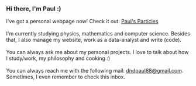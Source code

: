 ### Hi there, I'm Paul :)

I've got a personal webpage now! Check it out: [Paul's Particles](https://paulstapel.github.io)
\
\
I'm currently studying physics, mathematics and computer science. Besides that, I also manage my website, work as a data-analyst and write (code). 
\
\
You can always ask me about my personal projects. I love to talk about how I study/work, my philosophy and cooking :)
\
\
You can always reach me with the following mail: dndpaul88@gmail.com. 
Sometimes, I even remember to check this inbox.  

